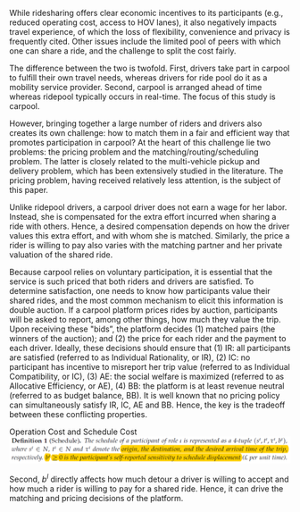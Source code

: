 While ridesharing offers clear economic incentives to its participants (e.g., reduced operating cost, access to HOV lanes), it also negatively impacts travel experience, of which the loss of flexibility, convenience and privacy is frequently cited. Other issues include the limited pool of peers with which one can share a ride, and the challenge to split the cost fairly.

The difference between the two is twofold. First, drivers take part in carpool to fulfill their own travel needs, whereas drivers for ride pool do it as a mobility service provider. Second, carpool is arranged ahead of time whereas ridepool typically occurs in real-time. The focus of this study is carpool.

However, bringing together a large number of riders and drivers also creates its own challenge: how to match them in a fair and efficient way that promotes participation in carpool? At the heart of this challenge lie two problems: the pricing problem and the matching/routing/scheduling problem. The latter is closely related to the multi-vehicle pickup and delivery problem, which has been extensively studied in the literature. The pricing problem, having received relatively less attention, is the subject of this paper.

Unlike ridepool drivers, a carpool driver does not earn a wage for her labor. Instead, she
is compensated for the extra effort incurred when sharing a ride with others. Hence, a desired
compensation depends on how the driver values this extra effort, and with whom she is matched.
Similarly, the price a rider is willing to pay also varies with the matching partner and her private
valuation of the shared ride.

Because carpool relies on voluntary participation, it is essential that the service is such priced that both riders and drivers are satisfied. To determine satisfaction, one needs to know how participants value their shared rides, and the most common mechanism to
elicit this information is double auction. If a carpool platform prices rides by auction, participants will be asked to report, among other things, how much they value the trip. Upon receiving these "bids”, the platform decides (1) matched pairs (the winners of the auction); and (2) the price for each rider and the payment to each driver. Ideally, these decisions should ensure that 
(1) IR: all participants are satisfied (referred to as Individual Rationality, or IR), 
(2) IC: no participant has incentive to misreport her trip value (referred to as Individual Compatibility, or IC), 
(3) AE: the social welfare is maximized (referred to as Allocative Efficiency, or AE), 
(4) BB: the platform is at least revenue neutral (referred to as budget balance, BB). It is well known that no pricing policy can simultaneously satisfy IR, IC, AE and BB. Hence, the key is the tradeoff between these conflicting properties.

Operation Cost and Schedule Cost
![definition](definition.png)

Second, $b^l$ directly affects how much detour a driver is willing to accept and how much a rider
is willing to pay for a shared ride. Hence, it can drive the matching and pricing decisions of the
platform.
